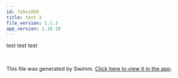 ```yaml
---
id: 7a5vi858
title: test 3
file_version: 1.1.3
app_version: 1.18.10
---
```


test test test

<br/>

This file was generated by Swimm. [Click here to view it in the app](https://app.swimm.io/repos/Z2l0aHViJTNBJTNBY292aWRwYXNzJTNBJTNBc2h1anV1dQ==/docs/7a5vi858).

